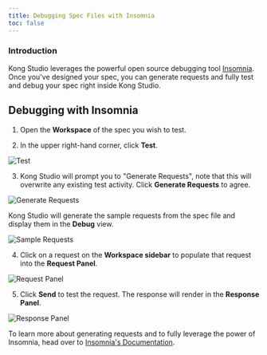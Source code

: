 ```yaml
---
title: Debugging Spec Files with Insomnia
toc: false
---
```


### Introduction

Kong Studio leverages the powerful open source debugging tool [Insomnia](https://insomnia.rest).
Once you've designed your spec, you can generate requests and fully test and debug your spec right inside Kong Studio.


## Debugging with Insomnia

1. Open the **Workspace** of the spec you wish to test.

2. In the upper right-hand corner, click **Test**.

![Test](https://doc-assets.konghq.com/studio/1.0/debugging/test.png)

3. Kong Studio will prompt you to "Generate Requests", note that this will overwrite any existing test activity. Click **Generate Requests** to agree.

![Generate Requests](https://doc-assets.konghq.com/studio/1.0/debugging/generate-requests.png)

Kong Studio will generate the sample requests from the spec file and display them in the **Debug** view.

![Sample Requests](https://doc-assets.konghq.com/studio/1.0/debugging/sample-requests.png)

4. Click on a request on the **Workspace sidebar** to populate that request into the **Request Panel**.

![Request Panel](https://doc-assets.konghq.com/studio/1.0/debugging/request-panel.png)

5. Click **Send** to test the request. The response will render in the **Response Panel**.

![Response Panel](https://doc-assets.konghq.com/studio/1.0/debugging/response-panel.png)

To learn more about generating requests and to fully leverage the power of Insomnia, head over to [Insomnia's Documentation](https://support.insomnia.rest/).

